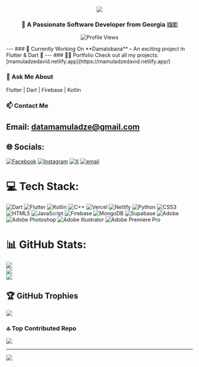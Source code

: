<h1 align="center">
  <img src="https://readme-typing-svg.herokuapp.com/?font=Righteous&size=40&center=true&vCenter=true&width=600&height=80&duration=4000&lines=Hi+There!+👋;+I'm+Davit!;" />
</h1>

<h3 align="center">🚀 A Passionate Software Developer from Georgia 🇬🇪</h3>

<p align="center">
  <img src="https://komarev.com/ghpvc/?username=davitthedev7&label=Profile%20views&color=0e75b6&style=flat" alt="Profile Views" />
</p>
---
### 🔭 Currently Working On
**Damalobana** – An exciting project in Flutter & Dart 🚀
---
### 👨‍💻 Portfolio
Check out all my projects: [mamuladzedavid.netlify.app](https://mamuladzedavid.netlify.app/)

### 💬 Ask Me About
Flutter | Dart | Firebase | Kotlin 

### 📫 Contact Me
Email: [datamamuladze@gmail.com](mailto:datamamuladze@gmail.com)
---
## 🌐 Socials:
[![Facebook](https://img.shields.io/badge/Facebook-%231877F2.svg?logo=Facebook&logoColor=white)](https://facebook.com/davit.mamuladze.2025) [![Instagram](https://img.shields.io/badge/Instagram-%23E4405F.svg?logo=Instagram&logoColor=white)](https://instagram.com/d.avit_) [![X](https://img.shields.io/badge/X-black.svg?logo=X&logoColor=white)](https://x.com/IAMDAVID666) [![email](https://img.shields.io/badge/Email-D14836?logo=gmail&logoColor=white)](mailto:datamamuladze@gmail.com) 

# 💻 Tech Stack:
![Dart](https://img.shields.io/badge/dart-%230175C2.svg?style=for-the-badge&logo=dart&logoColor=white) ![Flutter](https://img.shields.io/badge/Flutter-%2302569B.svg?style=for-the-badge&logo=Flutter&logoColor=white) ![Kotlin](https://img.shields.io/badge/kotlin-%237F52FF.svg?style=for-the-badge&logo=kotlin&logoColor=white) ![C++](https://img.shields.io/badge/c++-%2300599C.svg?style=for-the-badge&logo=c%2B%2B&logoColor=white)  ![Vercel](https://img.shields.io/badge/vercel-%23000000.svg?style=for-the-badge&logo=vercel&logoColor=white) ![Netlify](https://img.shields.io/badge/netlify-%23000000.svg?style=for-the-badge&logo=netlify&logoColor=#00C7B7)  ![Python](https://img.shields.io/badge/python-3670A0?style=for-the-badge&logo=python&logoColor=ffdd54) ![CSS3](https://img.shields.io/badge/css3-%231572B6.svg?style=for-the-badge&logo=css3&logoColor=white) ![HTML5](https://img.shields.io/badge/html5-%23E34F26.svg?style=for-the-badge&logo=html5&logoColor=white) ![JavaScript](https://img.shields.io/badge/javascript-%23323330.svg?style=for-the-badge&logo=javascript&logoColor=%23F7DF1E) ![Firebase](https://img.shields.io/badge/firebase-a08021?style=for-the-badge&logo=firebase&logoColor=ffcd34) ![MongoDB](https://img.shields.io/badge/MongoDB-%234ea94b.svg?style=for-the-badge&logo=mongodb&logoColor=white) ![Supabase](https://img.shields.io/badge/Supabase-3ECF8E?style=for-the-badge&logo=supabase&logoColor=white) ![Adobe](https://img.shields.io/badge/adobe-%23FF0000.svg?style=for-the-badge&logo=adobe&logoColor=white) ![Adobe Photoshop](https://img.shields.io/badge/adobe%20photoshop-%2331A8FF.svg?style=for-the-badge&logo=adobe%20photoshop&logoColor=white) ![Adobe Illustrator](https://img.shields.io/badge/adobe%20illustrator-%23FF9A00.svg?style=for-the-badge&logo=adobe%20illustrator&logoColor=white) ![Adobe Premiere Pro](https://img.shields.io/badge/Adobe%20Premiere%20Pro-9999FF.svg?style=for-the-badge&logo=Adobe%20Premiere%20Pro&logoColor=white)
# 📊 GitHub Stats:
![](https://github-readme-stats.vercel.app/api?username=DAVITtheDev7&theme=neon&hide_border=false&include_all_commits=true&count_private=true)<br/>
![](https://nirzak-streak-stats.vercel.app/?user=DAVITtheDev7&theme=neon&hide_border=false)<br/>
![](https://github-readme-stats.vercel.app/api/top-langs/?username=DAVITtheDev7&theme=neon&hide_border=false&include_all_commits=true&count_private=true&layout=compact)

## 🏆 GitHub Trophies
![](https://github-profile-trophy.vercel.app/?username=DAVITtheDev7&theme=radical&no-frame=false&no-bg=true&margin-w=4)

### 🔝 Top Contributed Repo
![](https://github-contributor-stats.vercel.app/api?username=DAVITtheDev7&limit=5&theme=dark&combine_all_yearly_contributions=true)

---
[![](https://visitcount.itsvg.in/api?id=DAVITtheDev7&icon=0&color=0)](https://visitcount.itsvg.in)

